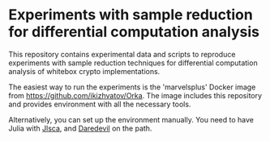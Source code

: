 # Experiments with sample reduction for differential computation analysis

This repository contains experimental data and scripts to reproduce experiments with sample reduction techniques for differential computation analysis of whitebox crypto implementations.

The easiest way to run the experiments is the 'marvelsplus' Docker image from https://github.com/ikizhvatov/Orka. The image includes this repository and provides environment with all the necessary tools.

Alternatively, you can set up the environment manually. You need to have Julia with [Jlsca](https://github.com/Riscure/Jlsca), and [Daredevil](https://github.com/SideChannelMarvels/Daredevil) on the path.